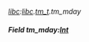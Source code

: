 _[libc](../../modules/libc/libc-module.md):[libc](../../modules/libc/libc-module.md).[tm\_t](../../modules/libc/libc-tm_t.md).tm\_mday_
##### Field tm\_mday:[Int](../../modules/wonkey/wonkey-types-int.md)
